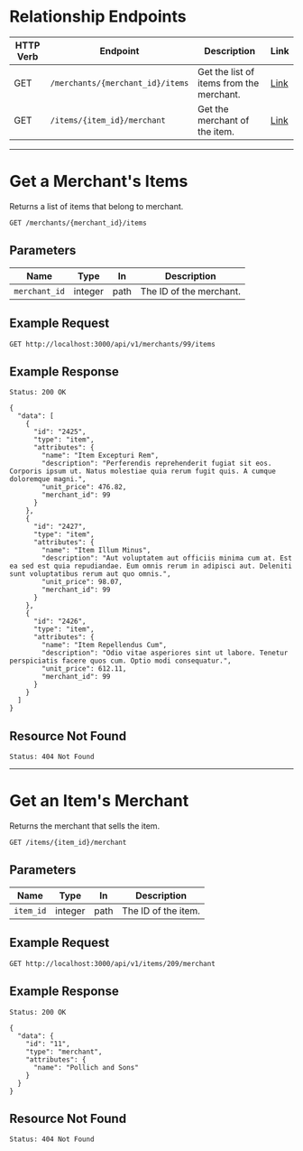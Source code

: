 # Relationship Endpoints

HTTP Verb | Endpoint                         | Description                              | Link
----------|----------------------------------|------------------------------------------|---------------------------
GET       | `/merchants/{merchant_id}/items` | Get the list of items from the merchant. | [Link](#get-a-merchants-items)
GET       | `/items/{item_id}/merchant`      | Get the merchant of the item.            | [Link](#get-an-items-merchant)

---

# Get a Merchant's Items

Returns a list of items that belong to merchant.

```
GET /merchants/{merchant_id}/items
```

## Parameters

Name                | Type    | In    | Description
--------------------|---------|-------|--------------
`merchant_id`       | integer | path  | The ID of the merchant.

## Example Request

```
GET http://localhost:3000/api/v1/merchants/99/items
```

## Example Response

```
Status: 200 OK
```

```
{
  "data": [
    {
      "id": "2425",
      "type": "item",
      "attributes": {
        "name": "Item Excepturi Rem",
        "description": "Perferendis reprehenderit fugiat sit eos. Corporis ipsum ut. Natus molestiae quia rerum fugit quis. A cumque doloremque magni.",
        "unit_price": 476.82,
        "merchant_id": 99
      }
    },
    {
      "id": "2427",
      "type": "item",
      "attributes": {
        "name": "Item Illum Minus",
        "description": "Aut voluptatem aut officiis minima cum at. Est ea sed est quia repudiandae. Eum omnis rerum in adipisci aut. Deleniti sunt voluptatibus rerum aut quo omnis.",
        "unit_price": 98.07,
        "merchant_id": 99
      }
    },
    {
      "id": "2426",
      "type": "item",
      "attributes": {
        "name": "Item Repellendus Cum",
        "description": "Odio vitae asperiores sint ut labore. Tenetur perspiciatis facere quos cum. Optio modi consequatur.",
        "unit_price": 612.11,
        "merchant_id": 99
      }
    }
  ]
}
```

## Resource Not Found
```
Status: 404 Not Found
```

---

# Get an Item's Merchant

Returns the merchant that sells the item.

```
GET /items/{item_id}/merchant
```

## Parameters

Name            | Type    | In    | Description
----------------|---------|-------|--------------
`item_id`       | integer | path  | The ID of the item.

## Example Request

```
GET http://localhost:3000/api/v1/items/209/merchant
```

## Example Response

```
Status: 200 OK
```

```
{
  "data": {
    "id": "11",
    "type": "merchant",
    "attributes": {
      "name": "Pollich and Sons"
    }
  }
}
```

## Resource Not Found
```
Status: 404 Not Found
```
